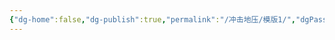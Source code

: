 ```yaml
---
{"dg-home":false,"dg-publish":true,"permalink":"/冲击地压/模版1/","dgPassFrontmatter":true,"noteIcon":"","created":"2024-06-29T14:19:34.267+08:00","updated":"2024-06-29T16:29:38.703+08:00"}
---
```


